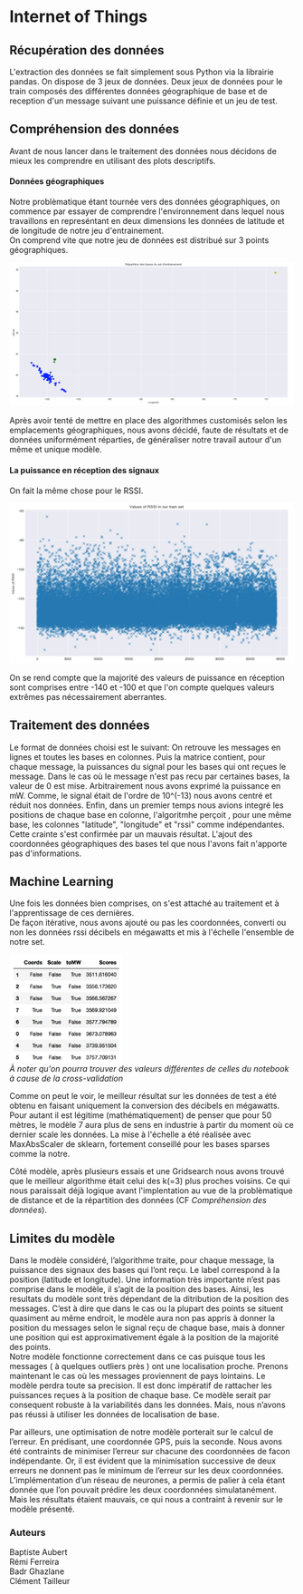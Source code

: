 # Internet of Things


## Récupération des données
L'extraction des données se fait simplement sous Python via la librairie pandas. On dispose de 3 jeux de données. Deux jeux de données pour le train composés des différentes données géographique de base et de reception d'un message suivant une puissance définie et un jeu de test.


## Compréhension des données
Avant de nous lancer dans le traitement des données nous décidons de mieux les comprendre en utilisant des plots descriptifs.

#### Données géographiques
Notre problèmatique étant tournée vers des données géographiques, on commence par essayer de comprendre l'environnement dans lequel nous travaillons en represéntant en deux dimensions les données de latitude et de longitude de notre jeu d'entrainement.  
On comprend vite que notre jeu de données est distribué sur 3 points géographiques.

![Location_Distribution](img/location_distrib.png)

Après avoir tenté de mettre en place des algorithmes customisés selon les emplacements géographiques, nous avons décidé, faute de résultats et de données uniformément réparties, de généraliser notre travail autour d'un même et unique modèle.

#### La puissance en réception des signaux
On fait la même chose pour le RSSI.

![RSSI_Distribution](img/rssi_distrib.png)

On se rend compte que la majorité des valeurs de puissance en réception sont comprises entre -140 et -100 et que l'on compte quelques valeurs extrêmes pas nécessairement aberrantes.


## Traitement des données
Le format de données choisi est le suivant: 
On retrouve les messages en lignes et toutes les bases en colonnes. Puis la matrice contient, pour chaque message, la puissances du signal pour les bases qui ont reçues le message. Dans le cas où le message n'est pas recu par certaines bases, la valeur de 0 est mise. 
Arbitrairement nous avons exprimé la puissance en mW.
Comme, le signal était de l'ordre de 10^(-13) nous avons centré et réduit nos données. 
Enfin, dans un premier temps nous avions integré les positions de chaque base en colonne, l'algoritmhe perçoit , pour une même base, les colonnes "latitude", "longitude" et "rssi" comme indépendantes. Cette crainte s'est confirmée par un mauvais résultat. L'ajout des coordonnées géographiques des bases tel que nous l'avons fait n'apporte pas d'informations. 

## Machine Learning
Une fois les données bien comprises, on s'est attaché au traitement et à l'apprentissage de ces dernières.  
De façon itérative, nous avons ajouté ou pas les coordonnées, converti ou non les données rssi décibels en mégawatts et mis à l'échelle l'ensemble de notre set.

<img src="img/gs_models_scores.png" alt="GS_Scores text" width="200" height="190"></img>  
*À noter qu'on pourra trouver des valeurs différentes de celles du notebook à cause de la cross-validation*

Comme on peut le voir, le meilleur résultat sur les données de test a été obtenu en faisant uniquement la conversion des décibels en mégawatts.  
Pour autant il est légitime (mathématiquement) de penser que pour 50 mètres, le modèle 7 aura plus de sens en industrie à partir du moment où ce dernier scale les données.
La mise à l'échelle a été réalisée avec MaxAbsScaler de sklearn, fortement conseillé pour les bases sparses comme la notre.

Côté modèle, après plusieurs essais et une Gridsearch nous avons trouvé que le meilleur algorithme était celui des k(=3) plus proches voisins. Ce qui nous paraissait déjà logique avant l'implentation au vue de la problèmatique de distance et de la répartition des données (CF  *Compréhension des données*).


## Limites du modèle
Dans le modèle considéré, l’algorithme traite, pour chaque message, la puissance des signaux des bases qui l’ont reçu. Le label correspond à la position (latitude et longitude). Une information très importante n’est pas comprise dans le modèle, il s’agit de la position des bases. Ainsi, les resultats du modèle sont très dépendant de la ditribution de la position des messages. C’est à dire que dans le cas ou la plupart des points se situent quasiment au même endroit, le modèle aura non pas appris à donner la position du messages selon le signal reçu de chaque base, mais à donner une position qui est approximativement égale à la position de la majorité des points.  
Notre modèle fonctionne correctement dans ce cas puisque tous les messages ( à quelques outliers près ) ont une localisation proche. Prenons maintenant le cas où les messages proviennent de pays lointains. Le modèle perdra toute sa precision. Il est donc impératif de rattacher les puissances reçues à la position de chaque base. Ce modèle serait par consequent robuste à la variabilités dans les données. Mais, nous n’avons pas réussi à utiliser les données de localisation de base.

Par ailleurs, une optimisation de notre modèle porterait sur le calcul de l’erreur. En prédisant, une coordonnée GPS, puis la seconde. Nous avons été contraints de minimiser l’erreur sur chacune des coordonnées de facon indépendante. Or, il est évident que la minimisation successive de deux erreurs ne donnent pas le minimum de l’erreur sur les deux coordonnées.
L’implémentation d’un réseau de neurones, a permis de palier à cela étant donnée que l’on pouvait prédire les deux coordonnées simulatanément. Mais les résultats étaient mauvais, ce qui nous a contraint à revenir sur le modèle présenté.


### Auteurs
Baptiste Aubert  
Rémi Ferreira  
Badr Ghazlane  
Clément Tailleur
